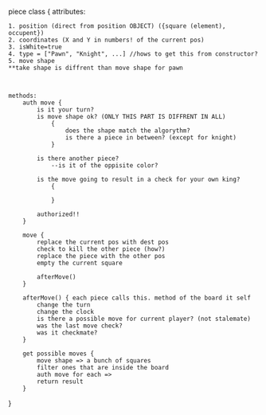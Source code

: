 piece class {
    attributes:
    
    1. position (direct from position OBJECT) ({square (element), occupent})
    2. coordinates (X and Y in numbers! of the current pos)
    3. isWhite=true
    4. type = ["Pawn", "Knight", ...] //hows to get this from constructor?
    5. move shape
    **take shape is diffrent than move shape for pawn



    methods:
        auth move {
            is it your turn?
            is move shape ok? (ONLY THIS PART IS DIFFRENT IN ALL)
                {
                    does the shape match the algorythm?
                    is there a piece in between? (except for knight)
                }

            is there another piece?
                --is it of the oppisite color?

            is the move going to result in a check for your own king?
                {

                }

            authorized!!
        }

        move {
            replace the current pos with dest pos
            check to kill the other piece (how?)
            replace the piece with the other pos
            empty the current square

            afterMove()
        }

        afterMove() { each piece calls this. method of the board it self
            change the turn
            change the clock
            is there a possible move for current player? (not stalemate)
            was the last move check?
            was it checkmate?
        }

        get possible moves {
            move shape => a bunch of squares
            filter ones that are inside the board
            auth move for each => 
            return result
        }
}